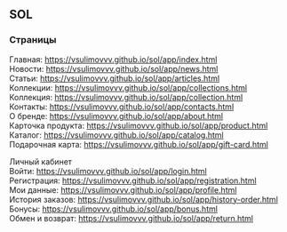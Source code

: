 ## SOL

### Страницы

Главная: https://vsulimovvv.github.io/sol/app/index.html  
Новости: https://vsulimovvv.github.io/sol/app/news.html  
Статьи: https://vsulimovvv.github.io/sol/app/articles.html  
Коллекции: https://vsulimovvv.github.io/sol/app/collections.html  
Коллекция: https://vsulimovvv.github.io/sol/app/collection.html  
Контакты: https://vsulimovvv.github.io/sol/app/contacts.html  
О бренде: https://vsulimovvv.github.io/sol/app/about.html  
Карточка продукта: https://vsulimovvv.github.io/sol/app/product.html  
Каталог: https://vsulimovvv.github.io/sol/app/catalog.html  
Подарочная карта: https://vsulimovvv.github.io/sol/app/gift-card.html  

Личный кабинет  
Войти: https://vsulimovvv.github.io/sol/app/login.html  
Регистрация: https://vsulimovvv.github.io/sol/app/registration.html  
Мои данные: https://vsulimovvv.github.io/sol/app/profile.html  
История заказов: https://vsulimovvv.github.io/sol/app/history-order.html  
Бонусы: https://vsulimovvv.github.io/sol/app/bonus.html  
Обмен и возврат: https://vsulimovvv.github.io/sol/app/return.html  
